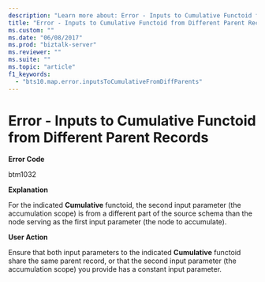 ```yaml
---
description: "Learn more about: Error - Inputs to Cumulative Functoid from Different Parent Records"
title: "Error - Inputs to Cumulative Functoid from Different Parent Records"
ms.custom: ""
ms.date: "06/08/2017"
ms.prod: "biztalk-server"
ms.reviewer: ""
ms.suite: ""
ms.topic: "article"
f1_keywords: 
  - "bts10.map.error.inputsToCumulativeFromDiffParents"
---
```

# Error - Inputs to Cumulative Functoid from Different Parent Records
**Error Code**  
  
 btm1032  
  
 **Explanation**  
  
 For the indicated **Cumulative** functoid, the second input parameter (the accumulation scope) is from a different part of the source schema than the node serving as the first input parameter (the node to accumulate).  
  
 **User Action**  
  
 Ensure that both input parameters to the indicated **Cumulative** functoid share the same parent record, or that the second input parameter (the accumulation scope) you provide has a constant input parameter.

